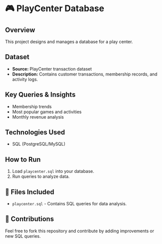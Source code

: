 # 🎮 PlayCenter Database

## Overview
This project designs and manages a database for a play center.

## Dataset
- **Source:** PlayCenter transaction dataset
- **Description:** Contains customer transactions, membership records, and activity logs.

## Key Queries & Insights
- Membership trends
- Most popular games and activities
- Monthly revenue analysis

## Technologies Used
- SQL (PostgreSQL/MySQL)

## How to Run
1. Load `playcenter.sql` into your database.
2. Run queries to analyze data.

## 📜 Files Included
- `playcenter.sql` - Contains SQL queries for data analysis.

## 🤝 Contributions
Feel free to fork this repository and contribute by adding improvements or new SQL queries.
